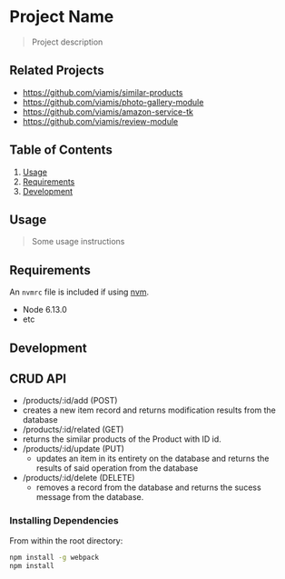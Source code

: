 # Project Name

> Project description

## Related Projects

- https://github.com/viamis/similar-products
- https://github.com/viamis/photo-gallery-module
- https://github.com/viamis/amazon-service-tk
- https://github.com/viamis/review-module

## Table of Contents

1. [Usage](#Usage)
1. [Requirements](#requirements)
1. [Development](#development)

## Usage

> Some usage instructions

## Requirements

An `nvmrc` file is included if using [nvm](https://github.com/creationix/nvm).

- Node 6.13.0
- etc

## Development

## CRUD API

- /products/:id/add (POST)
- creates a new item record and returns modification results from the database
- /products/:id/related (GET)
- returns the similar products of the Product with ID id.
- /products/:id/update (PUT)
  - updates an item in its entirety on the database and returns the results of said operation from the database
- /products/:id/delete (DELETE)
  - removes a record from the database and returns the sucess message from the database.

### Installing Dependencies

From within the root directory:

```sh
npm install -g webpack
npm install
```
